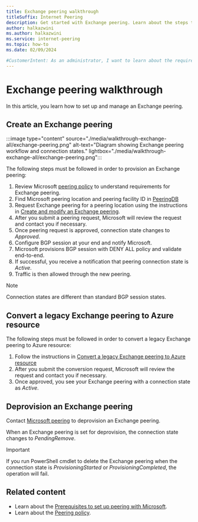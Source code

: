 ```yaml
---
title: Exchange peering walkthrough
titleSuffix: Internet Peering
description: Get started with Exchange peering. Learn about the steps that you need to follow to provision and manage an Exchange peering.
author: halkazwini
ms.author: halkazwini
ms.service: internet-peering
ms.topic: how-to
ms.date: 02/09/2024

#CustomerIntent: As an administrator, I want to learn about the requirements to create an Exchange peering so I can provision and manage Exchange peerings.
---
```


# Exchange peering walkthrough

In this article, you learn how to set up and manage an Exchange peering.

## Create an Exchange peering

:::image type="content" source="./media/walkthrough-exchange-all/exchange-peering.png" alt-text="Diagram showing Exchange peering workflow and connection states." lightbox="./media/walkthrough-exchange-all/exchange-peering.png":::

The following steps must be followed in order to provision an Exchange peering:

1. Review Microsoft [peering policy](policy.md) to understand requirements for Exchange peering.
1. Find Microsoft peering location and peering facility ID in [PeeringDB](https://www.peeringdb.com/net/694)
1. Request Exchange peering for a peering location using the instructions in [Create and modify an Exchange peering](howto-exchange-portal.md).
1. After you submit a peering request, Microsoft will review the request and contact you if necessary.
1. Once peering request is approved, connection state changes to *Approved*.
1. Configure BGP session at your end and notify Microsoft.
1. Microsoft provisions BGP session with DENY ALL policy and validate end-to-end.
1. If successful, you receive a notification that peering connection state is *Active*.
1. Traffic is then allowed through the new peering.

> [!NOTE]
> Connection states are different than standard BGP session states.

## Convert a legacy Exchange peering to Azure resource

The following steps must be followed in order to convert a legacy Exchange peering to Azure resource:

1. Follow the instructions in [Convert a legacy Exchange peering to Azure resource](howto-legacy-exchange-portal.md)
1. After you submit the conversion request, Microsoft will review the request and contact you if necessary.
1. Once approved, you see your Exchange peering with a connection state as *Active*.

## Deprovision an Exchange peering

Contact [Microsoft peering](mailto:peering@microsoft.com) to deprovision an Exchange peering.

When an Exchange peering is set for deprovision, the connection state changes to *PendingRemove*.

> [!IMPORTANT]
> If you run PowerShell cmdlet to delete the Exchange peering when the connection state is *ProvisioningStarted* or *ProvisioningCompleted*, the operation will fail.

## Related content

- Learn about the [Prerequisites to set up peering with Microsoft](prerequisites.md).
- Learn about the [Peering policy](policy.md).